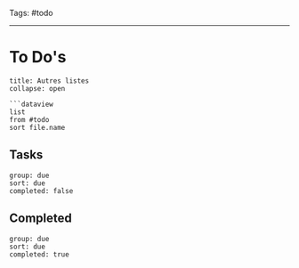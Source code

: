 Tags: #todo

---

# To Do's 

```ad-info
title: Autres listes
collapse: open

```dataview
list
from #todo 
sort file.name
```

## Tasks

```tq
group: due
sort: due
completed: false
````

## Completed

```tq
group: due
sort: due
completed: true
````